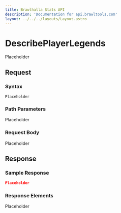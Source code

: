 ```yaml
---
title: Brawlhalla Stats API
description: 'Documentation for api.brawltools.com'
layout: ../../../layouts/Layout.astro
---
```


# DescribePlayerLegends

Placeholder

## Request

### Syntax

```Placeholder```

### Path Parameters

Placeholder

### Request Body

Placeholder

## Response

### Sample Response

```json
Placeholder
```

### Response Elements

Placeholder